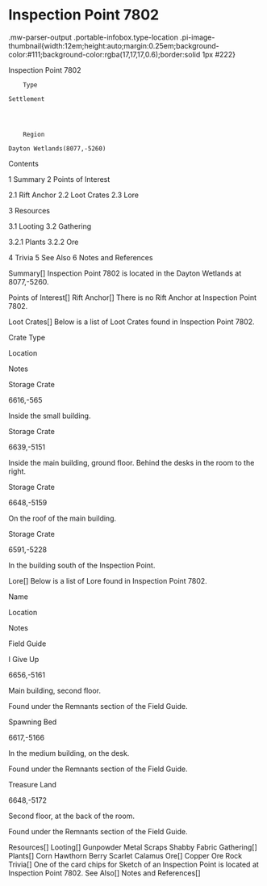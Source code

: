 # Inspection Point 7802

.mw-parser-output .portable-infobox.type-location .pi-image-thumbnail{width:12em;height:auto;margin:0.25em;background-color:#111;background-color:rgba(17,17,17,0.6);border:solid 1px #222}

Inspection Point 7802

	

	
		Type
	
	Settlement



	
		Region
	
	Dayton Wetlands(8077,-5260)




Contents

1 Summary
2 Points of Interest

2.1 Rift Anchor
2.2 Loot Crates
2.3 Lore


3 Resources

3.1 Looting
3.2 Gathering

3.2.1 Plants
3.2.2 Ore




4 Trivia
5 See Also
6 Notes and References



Summary[]
Inspection Point 7802 is located in the Dayton Wetlands at 8077,-5260.

Points of Interest[]
Rift Anchor[]
There is no Rift Anchor at Inspection Point 7802.

Loot Crates[]
Below is a list of Loot Crates found in Inspection Point 7802.



Crate Type

Location

Notes


Storage Crate

6616,-565

Inside the small building.


Storage Crate

6639,-5151

Inside the main building, ground floor. Behind the desks in the room to the right.


Storage Crate

6648,-5159

On the roof of the main building.


Storage Crate

6591,-5228

In the building south of the Inspection Point.


Lore[]
Below is a list of Lore found in Inspection Point 7802.



Name

Location

Notes

Field Guide


I Give Up

6656,-5161

Main building, second floor.

Found under the Remnants section of the Field Guide.


Spawning Bed

6617,-5166

In the medium building, on the desk.

Found under the Remnants section of the Field Guide.


Treasure Land

6648,-5172

Second floor, at the back of the room.

Found under the Remnants section of the Field Guide.


Resources[]
Looting[]
Gunpowder
Metal Scraps
Shabby Fabric
Gathering[]
Plants[]
Corn
Hawthorn Berry
Scarlet Calamus
Ore[]
Copper Ore
Rock
Trivia[]
One of the card chips for Sketch of an Inspection Point is located at Inspection Point 7802.
See Also[]
Notes and References[]
